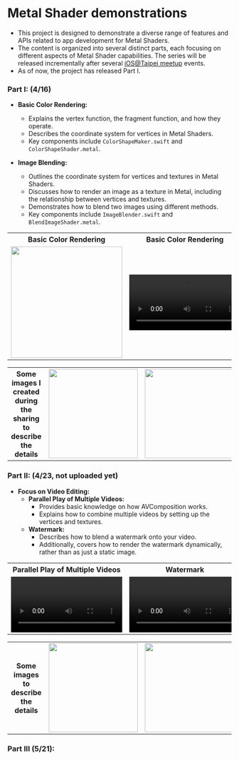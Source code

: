 # Metal Shader demonstrations
- This project is designed to demonstrate a diverse range of features and APIs related to app development for Metal Shaders.
- The content is organized into several distinct parts, each focusing on different aspects of Metal Shader capabilities. The series will be released incrementally after several [iOS@Taipei meetup](https://www.facebook.com/groups/ios.taipei) events.
- As of now, the project has released Part I.

### Part I: (4/16)
 - **Basic Color Rendering:**
    - Explains the vertex function, the fragment function, and how they operate.
    - Describes the coordinate system for vertices in Metal Shaders.
    - Key components include `ColorShapeMaker.swift` and `ColorShapeShader.metal`.

  - **Image Blending:**
    - Outlines the coordinate system for vertices and textures in Metal Shaders.
    - Discusses how to render an image as a texture in Metal, including the relationship between vertices and textures.
    - Demonstrates how to blend two images using different methods.
    - Key components include `ImageBlender.swift` and `BlendImageShader.metal`.

<table>
<tr>
<th>Basic Color Rendering</th>
<th>Basic Color Rendering</th>
<th>Image Blending</th>
<th>Image Blending</th>
</tr>
<tr>
<td>
<img src=https://github.com/ChiaoteNi/MetalKitShowcase/assets/40178645/18f409b1-7282-4dff-83cc-fcd2d349ad74 width=250/>
</td>
<td>
<video src=https://github.com/ChiaoteNi/MetalKitShowcase/assets/40178645/c751383f-3ee9-4618-bcb5-d66d8a17cb3b width=250/>
</td>
<td>
<img src=https://github.com/ChiaoteNi/MetalKitShowcase/assets/40178645/03ad58ff-a61e-4f8f-b0df-f28935510643 width=250/>
</td>
<td>
<video src=https://github.com/ChiaoteNi/MetalKitShowcase/assets/40178645/fc46beae-1cc0-4925-b1b5-4208f6959391 width=250/>
</td>
</tr>
</table>

<table>
<tr>
<th>Some images I created </br> during the sharing to  </br> describe the details</th>
<td>
<img src=https://github.com/ChiaoteNi/MetalKitShowcase/assets/40178645/d230e2b5-4570-426e-9b77-46d95cbb2968 width=200>
</td>
<td>
<img src=https://github.com/ChiaoteNi/MetalKitShowcase/assets/40178645/2f2f0a6a-2002-4602-bff8-945701eb3842 width=200>
</td>
<td>
<img src=https://github.com/ChiaoteNi/MetalKitShowcase/assets/40178645/267ef8d5-8fdf-4214-8eae-1a7ad0c256e9 width=200>
</td>
</tr>
</table>

### Part II: (4/23, not uploaded yet)
  - **Focus on Video Editing:**
    - **Parallel Play of Multiple Videos:**
      - Provides basic knowledge on how AVComposition works.
      - Explains how to combine multiple videos by setting up the vertices and textures.
    - **Watermark:**
      - Describes how to blend a watermark onto your video.
      - Additionally, covers how to render the watermark dynamically, rather than as just a static image.

<table>
<tr>
<th>Parallel Play of Multiple Videos</th>
<th>Watermark</th>
</tr>
<tr>
<td>
<video src=https://github.com/ChiaoteNi/MetalKitShowcase/assets/40178645/8b154826-ee6f-4d4f-8db5-d5ba699745c8 width=250/>
</td>
<td>
<video src=https://github.com/ChiaoteNi/MetalKitShowcase/assets/40178645/86b961ae-f559-4af9-bc6f-2474ea1fdde9 width=250/>
</td>
</tr>
</table>

<table>
<tr>
<th>Some images</br>to describe</br>the details</th>
<td>
<img src=https://github.com/ChiaoteNi/MetalKitShowcase/assets/40178645/327d94c4-0872-4a6f-8b1c-3ed42a303486 width=200>
</td>
<td>
<img src=https://github.com/ChiaoteNi/MetalKitShowcase/assets/40178645/50fbb66d-946a-4fa4-a536-628b87c56745 width=200>
</td>
<td>
<img src=https://github.com/ChiaoteNi/MetalKitShowcase/assets/40178645/a7cc3368-663c-4774-8040-42696dcf1eea width=200>
</td>
<td>
<img src=https://github.com/ChiaoteNi/MetalKitShowcase/assets/40178645/26913319-0c37-4a95-a9e3-c1d00d1686be width=200>
</td>
<td>
<img src=https://github.com/ChiaoteNi/MetalKitShowcase/assets/40178645/6c2b8f30-ce00-4a7f-9dc4-1784b2edc7fb width=200>
</td>
</tr>
</table>



### Part III (5/21):
